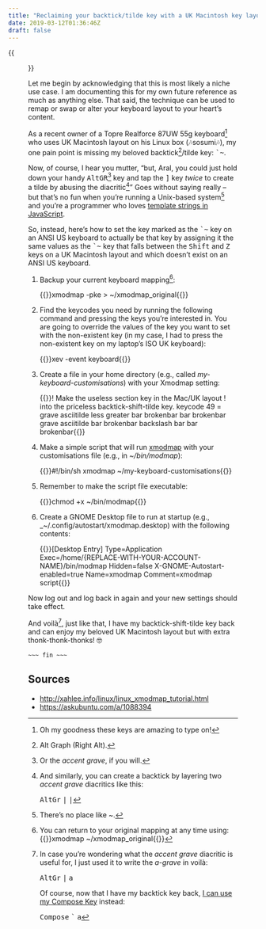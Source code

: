 ```yaml
---
title: "Reclaiming your backtick/tilde key with a UK Macintosh key layout on an ANSI US Keyboard in GNOME"
date: 2019-03-12T01:36:46Z
draft: false
---
```


{{<figure src="topre-realforce-87uw55g.jpeg" alt="A Topre Realforce 87UW 55g ANSI US layout keyboard with white and grey keys and a Filco wooden wrist rest." caption="Thonk, thonk, thonk!">}}

Let me begin by acknowledging that this is most likely a niche use case. I am documenting this for my own future reference as much as anything else. That said, the technique can be used to remap or swap or alter your keyboard layout to your heart’s content.

As a recent owner of a Topre Realforce 87UW 55g keyboard[^1] who uses UK Macintosh layout on his Linux box (🎶sosumi🎶), my one pain point is missing my beloved backtick[^2]/tilde key: <kbd>\`~</kbd>.

Now, of course, I hear you mutter, “but, Aral, you could just hold down your handy <kbd>AltGR</kbd>[^3] key and tap the <kbd>\]</kbd> key _twice_ to create a tilde by abusing the diacritic[^4]” Goes without saying really – but that’s no fun when you’re running a Unix-based system[^5] and you’re a programmer who loves [template strings in JavaScript](http://tc39wiki.calculist.org/es6/template-strings/).

So, instead, here’s how to set the key marked as the <kbd>\`~</kbd> key on an ANSI US keyboard to actually be that key by assigning it the same values as the <kbd>\`~</kbd> key that falls between the <kbd>Shift</kbd> and <kbd>Z</kbd> keys on a UK Macintosh layout and which doesn’t exist on an ANSI US keyboard.

1. Backup your current keyboard mapping[^6]:

    {{<highlight sh>}}xmodmap -pke > ~/xmodmap_original{{</highlight>}}

2. Find the keycodes you need by running the following command and pressing the keys you’re interested in. You are going to override the values of the key you want to set with the non-existent key (in my case, I had to press the non-existent key on my laptop’s ISO UK keyboard):

    {{<highlight sh>}}xev -event keyboard{{</highlight>}}

3. Create a file in your home directory (e.g., called _my-keyboard-customisations_) with your Xmodmap setting:

    {{<highlight sh>}}! Make the useless section key in the Mac/UK layout
! into the priceless backtick-shift-tilde key.
keycode  49 = grave asciitilde less greater bar brokenbar bar brokenbar grave asciitilde bar brokenbar backslash bar bar brokenbar{{</highlight>}}

4. Make a simple script that will run [xmodmap](https://linux.die.net/man/1/xmodmap) with your customisations file (e.g., in _~/bin/modmap_):

    {{<highlight sh>}}#!/bin/sh
xmodmap ~/my-keyboard-customisations{{</highlight>}}

5. Remember to make the script file executable:

    {{<highlight sh>}}chmod +x ~/bin/modmap{{</highlight>}}

6. Create a GNOME Desktop file to run at startup (e.g., _~/.config/autostart/xmodmap.desktop) with the following contents:

    {{<highlight sh>}}[Desktop Entry]
Type=Application
Exec=/home/{REPLACE-WITH-YOUR-ACCOUNT-NAME}/bin/modmap
Hidden=false
X-GNOME-Autostart-enabled=true
Name=xmodmap
Comment=xmodmap script{{</highlight>}}

Now log out and log back in again and your new settings should take effect.

And voilà[^7], just like that, I have my backtick-shift-tilde key back and can enjoy my beloved UK Macintosh layout but with extra thonk-thonk-thonks! 🤓

`~~~ fin ~~~`

## Sources

  - http://xahlee.info/linux/linux_xmodmap_tutorial.html
  - https://askubuntu.com/a/1088394

[^1]: Oh my goodness these keys are amazing to type on!

[^2]: Alt Graph (Right Alt).

[^3]: Or the _accent grave_, if you will.

[^4]: And similarly, you can create a backtick by layering two _accent grave_ diacritics like this:

    <kbd>AltGr</kbd> <kbd>|</kbd> <kbd>|</kbd>

[^5]: There’s no place like ~.

[^6]: You can return to your original mapping at any time using: {{<highlight sh>}}xmodmap ~/xmodmap_original{{</highlight>}}

[^7]: In case you’re wondering what the _accent grave_ diacritic is useful for, I just used it to write the _a-grave_ in voilà:

    <kbd>AltGr</kbd> <kbd>|</kbd> <kbd>a</kbd>

    Of course, now that I have my backtick key back, [I can use my Compose Key](https://ar.al/2018/07/18/typographical-typing-habits-for-linux/) instead:

    <kbd>Compose</kbd> <kbd>`</kbd> <kbd>a</kbd>